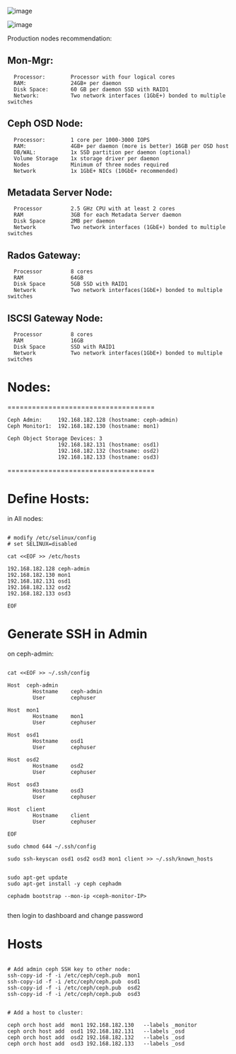 ![image](https://github.com/falahatme/ceph/assets/7458874/5d776b72-8f2d-4dd3-8a9a-18c9e40d05a9)

![image](https://github.com/falahatme/ceph/assets/7458874/788d19ad-a9ec-4757-be2d-17ce78b5dccc)


Production nodes recommendation:

## Mon-Mgr:
```
  Processor:        Processor with four logical cores
  RAM:              24GB+ per daemon
  Disk Space:       60 GB per daemon SSD with RAID1
  Network:          Two network interfaces (1GbE+) bonded to multiple switches
```

## Ceph OSD Node:
```
  Processor:        1 core per 1000-3000 IOPS
  RAM:              4GB+ per daemon (more is better) 16GB per OSD host
  DB/WAL:           1x SSD partition per daemon (optional)
  Volume Storage    1x storage driver per daemon
  Nodes             Minimum of three nodes required
  Network           1x 1GbE+ NICs (10GbE+ recommended)
```

## Metadata Server Node:
```
  Processor         2.5 GHz CPU with at least 2 cores
  RAM               3GB for each Metadata Server daemon
  Disk Space        2MB per daemon
  Network           Two network interfaces (1GbE+) bonded to multiple switches
```

## Rados Gateway:
```
  Processor         8 cores
  RAM               64GB
  Disk Space        5GB SSD with RAID1
  Network           Two network interfaces(1GbE+) bonded to multiple switches
```

## ISCSI Gateway Node:
```
  Processor         8 cores
  RAM               16GB
  Disk Space        SSD with RAID1
  Network           Two network interfaces(1GbE+) bonded to multiple switches
```


# Nodes:

====================================

    Ceph Admin:     192.168.182.128 (hostname: ceph-admin)
    Ceph Monitor1:  192.168.182.130 (hostname: mon1)
    
    Ceph Object Storage Devices: 3
                    192.168.182.131 (hostname: osd1)
                    192.168.182.132 (hostname: osd2)
                    192.168.182.133 (hostname: osd3)

====================================

# Define Hosts:

in All nodes:

```

# modify /etc/selinux/config
# set SELINUX=disabled

cat <<EOF >> /etc/hosts

192.168.182.128 ceph-admin
192.168.182.130 mon1
192.168.182.131 osd1
192.168.182.132 osd2
192.168.182.133 osd3

EOF

```

# Generate SSH in Admin

on ceph-admin:

```

cat <<EOF >> ~/.ssh/config

Host  ceph-admin
        Hostname    ceph-admin
        User        cephuser

Host  mon1
        Hostname    mon1
        User        cephuser

Host  osd1
        Hostname    osd1
        User        cephuser

Host  osd2
        Hostname    osd2
        User        cephuser

Host  osd3
        Hostname    osd3
        User        cephuser

Host  client
        Hostname    client
        User        cephuser

EOF

sudo chmod 644 ~/.ssh/config

sudo ssh-keyscan osd1 osd2 osd3 mon1 client >> ~/.ssh/known_hosts


sudo apt-get update
sudo apt-get install -y ceph cephadm

cephadm bootstrap --mon-ip <ceph-monitor-IP>


```

then login to dashboard and change password

# Hosts

```

# Add admin ceph SSH key to other node:
ssh-copy-id -f -i /etc/ceph/ceph.pub  mon1
ssh-copy-id -f -i /etc/ceph/ceph.pub  osd1
ssh-copy-id -f -i /etc/ceph/ceph.pub  osd2
ssh-copy-id -f -i /etc/ceph/ceph.pub  osd3


# Add a host to cluster:

ceph orch host add  mon1 192.168.182.130   --labels _monitor
ceph orch host add  osd1 192.168.182.131   --labels _osd
ceph orch host add  osd2 192.168.182.132   --labels _osd
ceph orch host add  osd3 192.168.182.133   --labels _osd

```
